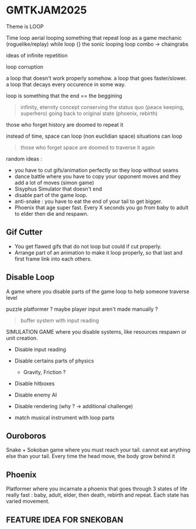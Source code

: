# GMTKJAM2025

Theme is LOOP

Time loop
aerial looping
something that repeat
loop as a game mechanic (roguelike/replay)
while loop {}
the sonic looping
loop combo -> chaingrabs

ideas of infinite repetition

loop corruption

a loop that doesn't work properly somehow.
a loop that goes faster/slower.
a loop that decays every occurence in some way.

loop is something that the end == the beggining
> infinity, eternity concept
> conserving the status quo (peace keeping, superhero)
> going back to original state (phoenix, rebirth)

those who forget history are doomed to repeat it

instead of time, space can loop (non euclidian space)
situations can loop

> those who forget space are doomed to traverse it again

random ideas :

- you have to cut gifs/animation perfectly so they loop without seams
- dance battle where you have to copy your opponent moves and they add a lot of moves (simon game)
- Sisyphus Simulator that doesn't end
- disable part of the game loop.
- anti-snake : you have to eat the end of your tail to get bigger.
- Phoenix that age super fast. Every X seconds you go from baby to adult to elder then die and respawn.

## Gif Cutter

- You get flawed gifs that do not loop but could if cut properly.
- Arrange part of an animation to make it loop properly, so that last and first frame link into each others.

## Disable Loop

A game where you disable parts of the game loop to help someone traverse level

puzzle platformer ?
maybe player input aren't made manually ?
> buffer system with input reading

SIMULATION GAME where you disable systems, like resources respawn or unit creation.

- Disable input reading
- Disable certains parts of physics
  - Gravity, Friction ?
- Disable hitboxes
- Disable enemy AI
- Disable rendering (why ? -> additional challenge)

- match musical instrument with loop parts

## Ouroboros

Snake + Sokoban game where you must reach your tail.
cannot eat anything else than your tail. Every time the head move, the body grow behind it

## Phoenix

Platformer where you incarnate a phoenix that goes through 3 states of life really fast : baby, adult, elder, then death, rebirth and repeat. Each state has varied movement.

## FEATURE IDEA FOR SNEKOBAN
